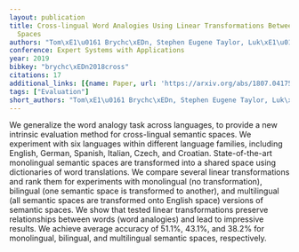 ```yaml
---
layout: publication
title: Cross-lingual Word Analogies Using Linear Transformations Between Semantic
  Spaces
authors: "Tom\xE1\u0161 Brychc\xEDn, Stephen Eugene Taylor, Luk\xE1\u0161 Svoboda"
conference: Expert Systems with Applications
year: 2019
bibkey: "brychc\xEDn2018cross"
citations: 17
additional_links: [{name: Paper, url: 'https://arxiv.org/abs/1807.04175'}]
tags: ["Evaluation"]
short_authors: "Tom\xE1\u0161 Brychc\xEDn, Stephen Eugene Taylor, Luk\xE1\u0161 Svoboda"
---
```

We generalize the word analogy task across languages, to provide a new
intrinsic evaluation method for cross-lingual semantic spaces. We experiment
with six languages within different language families, including English,
German, Spanish, Italian, Czech, and Croatian. State-of-the-art monolingual
semantic spaces are transformed into a shared space using dictionaries of word
translations. We compare several linear transformations and rank them for
experiments with monolingual (no transformation), bilingual (one semantic space
is transformed to another), and multilingual (all semantic spaces are
transformed onto English space) versions of semantic spaces. We show that
tested linear transformations preserve relationships between words (word
analogies) and lead to impressive results. We achieve average accuracy of
51.1%, 43.1%, and 38.2% for monolingual, bilingual, and multilingual semantic
spaces, respectively.